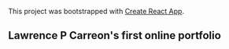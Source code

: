 This project was bootstrapped with [Create React App](https://github.com/facebook/create-react-app).

## Lawrence P Carreon's first online portfolio


